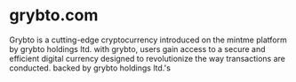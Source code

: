 # grybto.com
Grybto is a cutting-edge cryptocurrency introduced on the mintme platform by grybto holdings ltd. with grybto, users gain access to a secure and efficient digital currency designed to revolutionize the way transactions are conducted. backed by grybto holdings ltd.'s 
